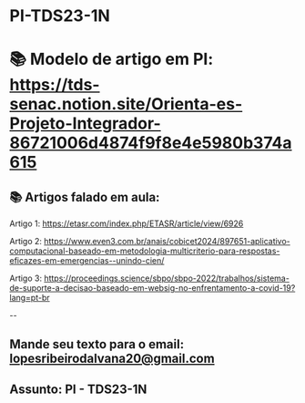 # PI-TDS23-1N

# 📚 Modelo de artigo em PI: https://tds-senac.notion.site/Orienta-es-Projeto-Integrador-86721006d4874f9f8e4e5980b374a615


## 📚 Artigos falado em aula:


Artigo 1: https://etasr.com/index.php/ETASR/article/view/6926


Artigo 2: https://www.even3.com.br/anais/cobicet2024/897651-aplicativo-computacional-baseado-em-metodologia-multicriterio-para-respostas-eficazes-em-emergencias--unindo-cien/


Artigo 3: https://proceedings.science/sbpo/sbpo-2022/trabalhos/sistema-de-suporte-a-decisao-baseado-em-websig-no-enfrentamento-a-covid-19?lang=pt-br

--

## Mande seu texto para o email: lopesribeirodalvana20@gmail.com


## Assunto: PI - TDS23-1N

